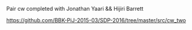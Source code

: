 Pair cw completed with Jonathan Yaari && Hijiri Barrett

https://github.com/BBK-PiJ-2015-03/SDP-2016/tree/master/src/cw_two

